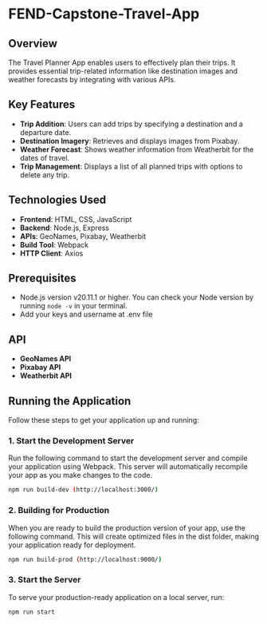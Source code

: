 # FEND-Capstone-Travel-App

## Overview

The Travel Planner App enables users to effectively plan their trips. It provides essential trip-related information like destination images and weather forecasts by integrating with various APIs.

## Key Features

- **Trip Addition**: Users can add trips by specifying a destination and a departure date.
- **Destination Imagery**: Retrieves and displays images from Pixabay.
- **Weather Forecast**: Shows weather information from Weatherbit for the dates of travel.
- **Trip Management**: Displays a list of all planned trips with options to delete any trip.

## Technologies Used

- **Frontend**: HTML, CSS, JavaScript
- **Backend**: Node.js, Express
- **APIs**: GeoNames, Pixabay, Weatherbit
- **Build Tool**: Webpack
- **HTTP Client**: Axios

## Prerequisites
- Node.js version v20.11.1 or higher. You can check your Node version by running `node -v` in your terminal.
- Add your keys and username at .env file

## API

- **GeoNames API**
- **Pixabay API**
- **Weatherbit API**

## Running the Application

Follow these steps to get your application up and running:

### 1. Start the Development Server

Run the following command to start the development server and compile your application using Webpack. This server will automatically recompile your app as you make changes to the code.

```bash
npm run build-dev (http://localhost:3000/)
```

### 2. Building for Production

When you are ready to build the production version of your app, use the following command. This will create optimized files in the dist folder, making your application ready for deployment.

```bash
npm run build-prod (http://localhost:9000/)
```

### 3. Start the Server

To serve your production-ready application on a local server, run:

```bash
npm run start
```
